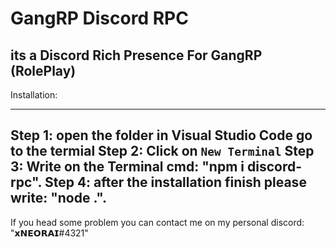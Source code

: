 # GangRP Discord RPC

its a Discord Rich Presence For GangRP (RolePlay)
---

Installation:

------------------------------------------------------------------------------
Step 1: open the folder in Visual Studio Code go to the termial
Step 2: Click on ``New Terminal``
Step 3: Write on the Terminal cmd: "npm i discord-rpc".
Step 4: after the installation finish please write: "node .".
------------------------------------------------------------------------------
If you head some problem you can contact me on my personal discord: "𝘅𝗡𝗘𝗢𝗥𝗔𝗜#4321"
